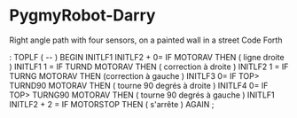 # PygmyRobot-Darry
Right angle path with four sensors, on a painted wall in a street
Code Forth

: TOPLF ( -- )
BEGIN 
INITLF1 INITLF2 + 0=  IF MOTORAV THEN ( ligne droite )
INITLF1 1 =  IF TURND  MOTORAV THEN   ( correction à droite )
INITLF2 1 =  IF TURNG  MOTORAV THEN (correction à gauche )
INITLF3 0=  IF TOP> TURND90 MOTORAV THEN ( tourne 90 degrés à droite )
INITLF4 0=  IF TOP> TURNG90 MOTORAV THEN ( tourne 90 degrés à gauche )
INITLF1 INITLF2 + 2 =  IF MOTORSTOP  THEN ( s'arrête )
AGAIN 
;
